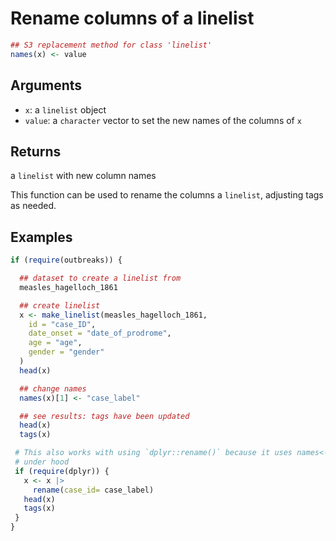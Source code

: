 # Rename columns of a linelist

```r
## S3 replacement method for class 'linelist'
names(x) <- value
```

## Arguments

- `x`: a `linelist` object
- `value`: a `character` vector to set the new names of the columns of `x`

## Returns

a `linelist` with new column names

This function can be used to rename the columns a `linelist`, adjusting tags as needed.

## Examples

```r
if (require(outbreaks)) {

  ## dataset to create a linelist from
  measles_hagelloch_1861

  ## create linelist
  x <- make_linelist(measles_hagelloch_1861,
    id = "case_ID",
    date_onset = "date_of_prodrome",
    age = "age",
    gender = "gender"
  )
  head(x)

  ## change names
  names(x)[1] <- "case_label"

  ## see results: tags have been updated
  head(x)
  tags(x)

 # This also works with using `dplyr::rename()` because it uses names<-()
 # under hood
 if (require(dplyr)) {
   x <- x |>
     rename(case_id= case_label)
   head(x)
   tags(x)
 }
}
```
